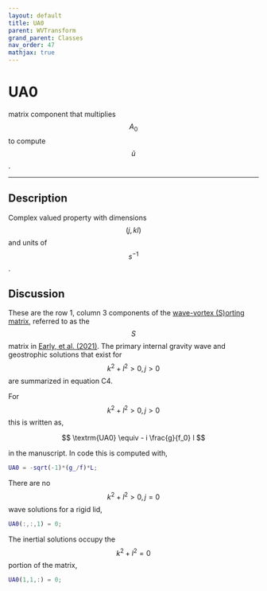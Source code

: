 ```yaml
---
layout: default
title: UA0
parent: WVTransform
grand_parent: Classes
nav_order: 47
mathjax: true
---
```


#  UA0

matrix component that multiplies $$A_0$$ to compute $$\tilde{u}$$.


---

## Description
Complex valued property with dimensions $$(j,kl)$$ and units of $$s^{-1}$$.

## Discussion

These are the row 1, column 3 components of the [wave-vortex (S)orting matrix](/mathematical-introduction/transformations.html), referred to as the $$S$$ matrix in [Early, et al. (2021)](https://doi.org/10.1017/jfm.2020.995). The primary internal gravity wave and geostrophic solutions that exist for $$k^2+l^2>0, j>0$$ are summarized in equation C4.

For $$k^2+l^2>0, j>0$$ this is written as,

$$
\textrm{UA0} \equiv - i \frac{g}{f_0} l
$$

in the manuscript. In code this is computed with,

```matlab
UA0 = -sqrt(-1)*(g_/f)*L;
```

There are no $$k^2+l^2>0, j=0$$ wave solutions for a rigid lid,

```matlab
UA0(:,:,1) = 0;
```

The inertial solutions occupy the $$k^2+l^2=0$$ portion of the matrix,

```matlab
UA0(1,1,:) = 0;
```

